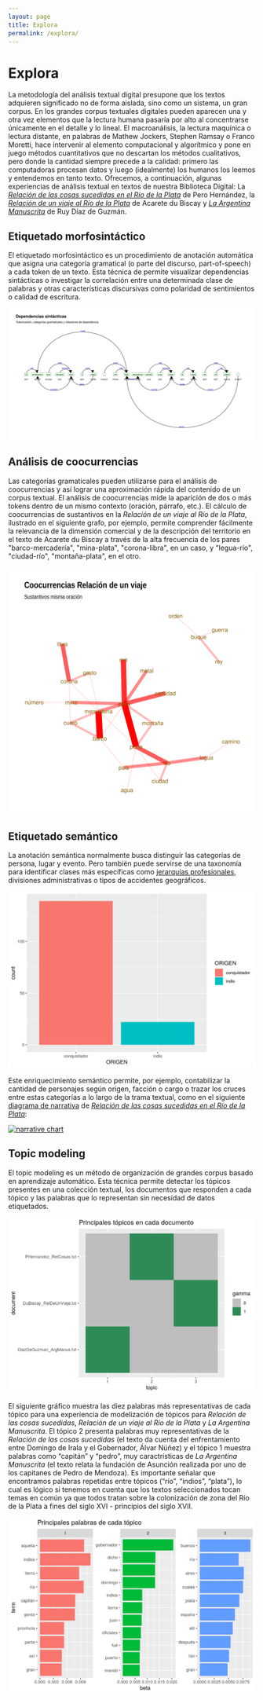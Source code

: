 ```yaml
---
layout: page
title: Explora
permalink: /explora/
---
```


# Explora

La metodología del análisis textual digital presupone que los textos adquieren significado no de forma aislada, sino como un sistema, un gran corpus. En los grandes corpus textuales digitales pueden aparecen una y otra vez elementos que la lectura humana pasaría por alto al concentrarse únicamente en el detalle y lo lineal. El macroanálisis, la lectura maquínica o lectura distante, en palabras de Mathew Jockers, Stephen Ramsay o Franco Moretti, hace intervenir al elemento computacional y algorítmico y pone en juego métodos cuantitativos que no descartan los métodos cualitativos, pero donde la cantidad siempre precede a la calidad: primero las computadoras procesan datos y luego (idealmente) los humanos los leemos y entendemos en tanto texto.
Ofrecemos, a continuación, algunas experiencias de análisis textual en textos de nuestra Biblioteca Digital: La [_Relación de las cosas sucedidas en el Río de la Plata_](http://hdlabconicet.github.io/Relacion-de-las-cosas-sucedidas/) de Pero Hernández, la [_Relación de un viaje al Río de la Plata_](https://hdlab.space/Relacion-de-un-viaje/) de Acarete du Biscay y [_La Argentina Manuscrita_](https://hdlab.space/La-Argentina-Manuscrita/) de Ruy Díaz de Guzmán.


## Etiquetado morfosintáctico
El etiquetado morfosintáctico es un procedimiento de anotación automática que asigna una categoría gramatical (o parte del discurso, part-of-speech) a cada token de un texto. Esta técnica de permite visualizar dependencias sintácticas o investigar la correlación entre una determinada clase de palabras y otras características discursivas como polaridad de sentimientos o calidad de escritura.

![dependencias acarete](assets/img/explora/dependencias-dubiscay.png)

## Análisis de coocurrencias
Las categorías gramaticales pueden utilizarse para el análisis de coocurrencias y así lograr una aproximación rápida del contenido de un corpus textual. El análisis de coocurrencias mide la aparición de dos o más tokens dentro de un mismo contexto (oración, párrafo, etc.). El cálculo de coocurrencias de sustantivos en la _Relación de un viaje al Río de la Plata_, ilustrado en el siguiente grafo, por ejemplo, permite comprender fácilmente la relevancia de la dimensión comercial y de la descripción del territorio en el texto de Acarete du Biscay a través de la alta frecuencia de los pares "barco-mercadería", "mina-plata", "corona-libra", en un caso, y "legua-río", "ciudad-río", "montaña-plata", en el otro.

![grafo cooc acarete](assets/img/explora/cooc_sust_sust_dubiscay.png)


## Etiquetado semántico
La anotación semántica normalmente busca distinguir las categorías de persona, lugar y evento. Pero también puede servirse de una taxonomía para identificar clases más específicas como [jerarquías profesionales](https://github.com/hdcaicyt/Relacion-de-las-cosas-sucedidas/blob/master/assets/taxonomia-personajes-pero-hernandez.pdf), divisiones administrativas o tipos de accidentes geográficos. 

![bar plot facciones](assets/img/explora/conteo_personajes_categ.png)

Este enriquecimiento semántico permite, por ejemplo, contabilizar la cantidad de personajes según origen, facción o cargo o trazar los cruces entre estas categorías a lo largo de la trama textual, como en el siguiente [diagrama de narrativa](http://hdlab.space/Relacion-de-las-cosas-sucedidas/narrative-chart/) de [_Relación de las cosas sucedidas en el Río de la Plata_](http://hdlab.space/Relacion-de-las-cosas-sucedidas/):

<a href="http://hdlab.space/Relacion-de-las-cosas-sucedidas/narrative-chart/" target="_blank"><img src="http://hdlab.space/Relacion-de-las-cosas-sucedidas/assets/img/narrative-chart.png" alt="narrative chart"></a>


## Topic modeling
El topic modeling es un método de organización de grandes corpus basado en aprendizaje automático. Esta técnica permite detectar los tópicos presentes en una colección textual, los documentos que responden a cada tópico y las palabras que lo representan sin necesidad de datos etiquetados.

![topics pelagios](assets/img/explora/topic_texts_pelagios.png)

El siguiente gráfico muestra las diez palabras más representativas de cada tópico para una experiencia de modelización de tópicos para _Relación de las cosas sucedidas_, _Relación de un viaje al Río de la Plata_ y _La Argentina Manuscrita_. El tópico 2 presenta palabras muy representativas de la _Relación de las cosas sucedidas_ (el texto da cuenta del enfrentamiento entre Domingo de Irala y el Gobernador, Álvar Núñez) y el tópico 1 muestra palabras como “capitán” y “pedro”, muy caractrísticas de _La Argentina Manuscrita_ (el texto relata la fundación de Asunción realizada por uno de los capitanes de Pedro de Mendoza). Es importante señalar que encontramos palabras repetidas entre tópicos (“río”, “indios”, “plata”), lo cual es lógico si tenemos en cuenta que los textos seleccionados tocan temas en común ya que todos tratan sobre la colonización de zona del Río de la Plata a fines del siglo XVI - principios del siglo XVII.

![topics pelagios](assets/img/explora/topic_words_pelagios.png)

[pelagios-site]: http://commons.pelagios.org/2017/08/pelagios-commons-al-sur-extending-pelagios-to-the-south-of-the-american-continent-2/
[pero-site]: http://hdlab.space/Relacion-de-las-cosas-sucedidas
[acarete-site]: http://hdlab.space/Relacion-de-un-viaje
[ruy-diaz-site]: http://hdlab.space/La-Argentina-Manuscrita/
